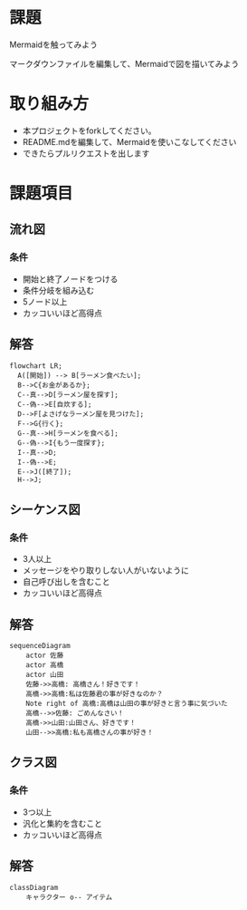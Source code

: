 # 課題
Mermaidを触ってみよう

マークダウンファイルを編集して、Mermaidで図を描いてみよう

# 取り組み方
* 本プロジェクトをforkしてください。
* README.mdを編集して、Mermaidを使いこなしてください
* できたらプルリクエストを出します

# 課題項目
## 流れ図
### 条件
- 開始と終了ノードをつける
- 条件分岐を組み込む
- 5ノード以上
- カッコいいほど高得点

## 解答
```mermaid
flowchart LR;
  A([開始]) --> B[ラーメン食べたい];
  B-->C{お金があるか};
  C--真-->D[ラーメン屋を探す];
  C--偽-->E[自炊する];
  D-->F[よさげなラーメン屋を見つけた];
  F-->G{行く};
  G--真-->H[ラーメンを食べる];
  G--偽-->I{もう一度探す};
  I--真-->D;
  I--偽-->E;
  E-->J([終了]);
  H-->J;
```

## シーケンス図
### 条件
- 3人以上
- メッセージをやり取りしない人がいないように
- 自己呼び出しを含むこと
- カッコいいほど高得点

## 解答
```mermaid
sequenceDiagram
    actor 佐藤
    actor 高橋
    actor 山田
    佐藤->>高橋: 高橋さん！好きです！
    高橋->>高橋:私は佐藤君の事が好きなのか？
    Note right of 高橋:高橋は山田の事が好きと言う事に気づいた
    高橋-->>佐藤: ごめんなさい！
    高橋->>山田:山田さん、好きです！
    山田-->>高橋:私も高橋さんの事が好き！
```

## クラス図

### 条件
- 3つ以上
- 汎化と集約を含むこと
- カッコいいほど高得点

## 解答
```mermaid
classDiagram
    キャラクター o-- アイテム
```
